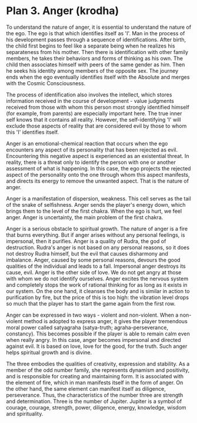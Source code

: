 # Plan 3. Anger (krodha)

To understand the nature of anger, it is essential to understand the nature of the ego. The ego is that which identifies itself as 'I'. Man in the process of his development passes through a sequence of identifications. After birth, the child first begins to feel like a separate being when he realizes his separateness from his mother. Then there is identification with other family members, he takes their behaviors and forms of thinking as his own. The child then associates himself with peers of the same gender as him. Then he seeks his identity among members of the opposite sex. The journey ends when the ego eventually identifies itself with the Absolute and merges with the Cosmic Consciousness.

The process of identification also involves the intellect, which stores information received in the course of development - value judgments received from those with whom this person most strongly identified himself (for example, from parents) are especially important here. The true inner self knows that it contains all reality. However, the self-identifying 'I' will exclude those aspects of reality that are considered evil by those to whom this 'I' identifies itself.

Anger is an emotional-chemical reaction that occurs when the ego encounters any aspect of its personality that has been rejected as evil. Encountering this negative aspect is experienced as an existential threat. In reality, there is a threat only to identify the person with one or another assessment of what is happening. In this case, the ego projects the rejected aspect of the personality onto the one through whom this aspect manifests, and directs its energy to remove the unwanted aspect. That is the nature of anger.

Anger is a manifestation of dispersion, weakness. This cell serves as the tail of the snake of selfishness. Anger sends the player's energy down, which brings them to the level of the first chakra. When the ego is hurt, we feel anger. Anger is uncertainty, the main problem of the first chakra.

Anger is a serious obstacle to spiritual growth. The nature of anger is a fire that burns everything. But if anger arises without any personal feelings, is impersonal, then it purifies. Anger is a quality of Rudra, the god of destruction. Rudra's anger is not based on any personal reasons, so it does not destroy Rudra himself, but the evil that causes disharmony and imbalance. Anger, caused by some personal reasons, devours the good qualities of the individual and leads to a fall. Impersonal anger destroys its cause, evil. Anger is the other side of love. We do not get angry at those with whom we do not identify ourselves. Anger excites the nervous system and completely stops the work of rational thinking for as long as it exists in our system. On the one hand, it cleanses the body and is similar in action to purification by fire, but the price of this is too high: the vibration level drops so much that the player has to start the game again from the first row.

Anger can be expressed in two ways - violent and non-violent. When a non-violent method is adopted to express anger, it gives the player tremendous moral power called satyagraha (satya-truth; agraha-perseverance, constancy). This becomes possible if the player is able to remain calm even when really angry. In this case, anger becomes impersonal and directed against evil. It is based on love, love for the good, for the truth. Such anger helps spiritual growth and is divine.

The three embodies the qualities of creativity, expression and stability. As a member of the odd number family, she represents dynamism and positivity, and is responsible for creating and maintaining form. It is associated with the element of fire, which in man manifests itself in the form of anger. On the other hand, the same element can manifest itself as diligence, perseverance. Thus, the characteristics of the number three are strength and determination. Three is the number of Jupiter. Jupiter is a symbol of courage, courage, strength, power, diligence, energy, knowledge, wisdom and spirituality.
